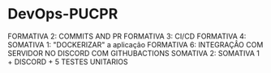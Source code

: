 # DevOps-PUCPR
FORMATIVA 2: COMMITS AND PR
FORMATIVA 3: CI/CD
FORMATIVA 4: SOMATIVA 1: "DOCKERIZAR" a aplicação
FORMATIVA 6: INTEGRAÇÂO COM SERVIDOR NO DISCORD COM GITHUBACTIONS
SOMATIVA 2: SOMATIVA 1 + DISCORD + 5 TESTES UNITARIOS
